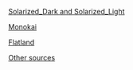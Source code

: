 [Solarized_Dark and Solarized_Light](https://github.com/Francis-Hsu/TeXstudio_Solarized)

[Monokai](https://robjhyndman.com/hyndsight/dark-themes-for-writing/)

[Flatland](https://github.com/thinkpixellab/flatland)

[Other sources](https://tex.stackexchange.com/questions/108315/how-can-i-set-a-dark-theme-in-texstudio)
